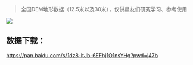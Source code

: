 > 全国DEM地形数据（12.5米以及30米），仅供星友们研究学习、参考使用

![](https://gitee.com/gishome/gis-learning-circle/raw/main/%E6%95%88%E6%9E%9C%E5%9B%BE/DEM%E5%9C%B0%E5%BD%A2%E6%95%B0%E6%8D%AE.png)
 
 
## 数据下载：
https://pan.baidu.com/s/1dz8-ltJb-6EFhj1O1nsYHg?pwd=j47b